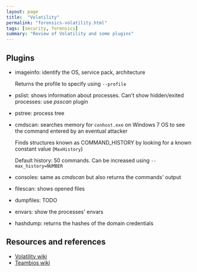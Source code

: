 ```yaml
---
layout: page
title:  "Volatility"
permalink: "forensics-volatility.html"
tags: [security, forensics]
summary: "Review of Volatility and some plugins"
---
```


## Plugins
* imageinfo: identify the OS, service pack, architecture

  Returns the profile to specify using `--profile`
* pslist: shows information about processes. Can't show hidden/exited processes: use *psscan* plugin
* pstree: process tree
* cmdscan: searches memory for `conhost.exe` on Windows 7 OS to see the command entered by an eventual attacker

  Finds structures known as COMMAND_HISTORY by looking for a known constant value (`MaxHistory`)

  Default history: 50 commands. Can be increased using `--max_history=NUMBER`
* consoles: same as *cmdscan* but also returns the commands' output
* filescan: shows opened files
* dumpfiles: TODO
* envars: show the processes' envars
* hashdump: returns the hashes of the domain credentials

## Resources and references
* [Volatility wiki](https://github.com/volatilityfoundation/volatility/wiki)
* [Teambios wiki](https://teambi0s.gitlab.io/bi0s-wiki/forensics/volatility/)
